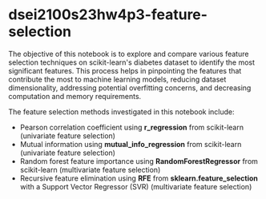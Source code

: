 # dsei2100s23hw4p3-feature-selection
The objective of this notebook is to explore and compare various feature selection techniques on scikit-learn's diabetes dataset to identify the most significant features. This process helps in pinpointing the features that contribute the most to machine learning models, reducing dataset dimensionality, addressing potential overfitting concerns, and decreasing computation and memory requirements.

The feature selection methods investigated in this notebook include:

- Pearson correlation coefficient using **r_regression** from scikit-learn (univariate feature selection)
- Mutual information using **mutual_info_regression** from scikit-learn (univariate feature selection)
- Random forest feature importance using **RandomForestRegressor** from scikit-learn (multivariate feature selection)
- Recursive feature elimination using **RFE** from **sklearn.feature_selection** with a Support Vector Regressor (SVR) (multivariate feature selection)
